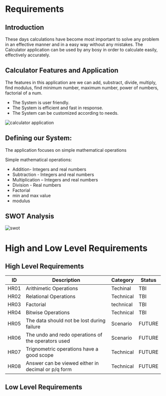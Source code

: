 # Requirements

## Introduction

These days calculations have become most important to solve any problem in an effective manner and in a easy way without any mistakes. The Calculator application can be used by any bosy in order to calculate easily, effectively accurately.

## Calculator Features and Application 

The features in this application are we can add, substract, divide, multiply, find modulus, find minimum number, maximum number, power of numbers, factorial of a num.

- The System is user friendly.
- The System is efficient and fast in response.
- The System can be customized according to needs.


![calculator application](https://user-images.githubusercontent.com/68370011/124750851-96c18580-df43-11eb-9396-e679fd90c161.png)


## Defining our System:

The application focuses on simple mathematical operations

Simple mathematical operations:
- Addition- Integers and real numbers
- Subtraction - Integers and real numbers
- Multiplication – Integers and real numbers
- Division - Real numbers
- Factorial
- min and max value
- modulus
 
## SWOT Analysis

![swot](https://user-images.githubusercontent.com/68370011/125184911-25355000-e23f-11eb-9812-58a5a9314c4f.png)

# High and Low Level Requirements

## High Level Requirements


| ID  | Description  | Category  | Status  |
| --- | ------------ | --------- | ------- |
| HR01| Arithimetic Operations | Techinal | TBI |
| HR02| Relational Operations | Technical | TBI |
| HR03| Factorial | technical|TBI|
| HR04| Bitwise Operations | Technical | TBI|
| HR05| The data should not be lost during failure | Scenario | FUTURE|
| HR06| The undo and redo operations of the operators used| Scenario | FUTURE|
| HR07| Trignometric operations have a good scope | Technical | FUTURE|
| HR08| Answer can be viewed either in decimal or p/q form | Technical | FUTURE|

## Low Level Requirements




